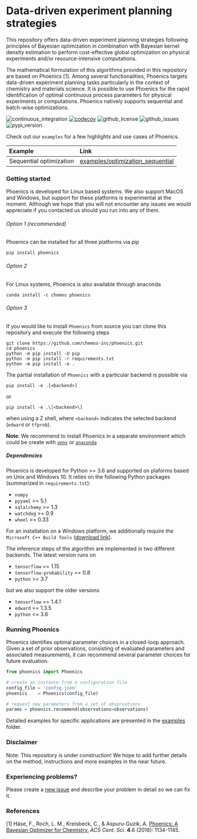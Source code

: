 # Data-driven experiment planning strategies 

This repository offers data-driven experiment planning strategies following principles of Bayesian optimization in combination with Bayesian kernel density estimation to perform cost-effective global optimization on physical experiments and/or resource-intensive computations.

The mathematical formulation of this algorithms provided in this repository are based on Phoenics [1]. Among several functionalities, Phoenics targets data-driven experiment planning tasks particularly in the context of chemistry and materials science. It is possible to use Phoenics for the rapid identification of optimal continuous process parameters for physical experiments or computations. Phoenics natively supports sequential and batch-wise optimizations. 

![continuous_integration](https://github.com/chemos-inc-dev/phoenics/workflows/Continuous%20integration/badge.svg)
[![codecov](https://codecov.io/gh/chemos-inc-dev/phoenics/branch/dev/graph/badge.svg?token=anTJ0HXjI6)](https://codecov.io/gh/chemos-inc-dev/phoenics)
![github_license](https://img.shields.io/github/license/chemos-inc/phoenics)
![github_issues](https://img.shields.io/github/issues/chemos-inc/phoenics)
![pypi_version](https://img.shields.io/pypi/v/phoenics)

Check out our `examples` for a few highlights and use cases of Phoenics.

| Example | Link |
|:--------|:-----|
| Sequential optimization           |  [examples/optimization_sequential](https://github.com/chemos-inc/phoenics/tree/master/examples/optimization_sequential)  |



### Getting started

Phoenics is developed for Linux based systems. We also support MacOS and Windows, but support for these platforms is experimental at the moment. Although we hope that you will not encounter any issues we would appreciate if you contacted us should you run into any of them.

###### Option 1 (recommended)
Phoenics can be installed for all three platforms via pip
```
pip install phoenics 
```

###### Option 2
For Linux systems, Phoenics is also available through anaconda
```
conda install -c chemos phoenics
```

###### Option 3
If you would like to install `Phoenics` from source you can clone this repository and execute the following steps

```
git clone https://github.com/chemos-inc/phoenics.git
cd phoenics
python -m pip install -U pip
python -m pip install -r requirements.txt
python -m pip install -e .
```

The partial installation of `Phoenics` with a particular backend is possible via 
```
pip install -e .[<backend>]
```
or
```
pip install -e .\[<backend>\]
```
when using a Z shell, where `<backend>` indicates the selected backend (`edward` or `tfprob`).

**Note**: We recommend to install Phoenics in a separate environment which could be create with [`venv`](https://packaging.python.org/guides/installing-using-pip-and-virtual-environments/) or [`anaconda`](https://docs.conda.io/projects/conda/en/latest/user-guide/tasks/manage-environments.html) 


##### Dependencies 

Phoenics is developed for Python >= 3.6 and supported on plaforms based on Unix and Windows 10. It relies on the following Python packages (summarized in `requirements.txt`):

- `numpy` 
- `pyyaml` >= 5.1
- `sqlalchemy` >= 1.3
- `watchdog` >= 0.9
- `wheel` >= 0.33

For an installation on a Windows platform, we additionally require the `Microsoft C++ Build Tools` ([download link](https://visualstudio.microsoft.com/visual-cpp-build-tools/)).

The inference steps of the algorithm are implemented in two different backends. The latest version runs on 

- `tensorflow` == 1.15
- `tensorflow-probability` == 0.8
- `python` >= 3.7

but we also support the older versions 

- `tensorflow` == 1.4.1
- `edward` == 1.3.5
- `python` <= 3.6


### Running Phoenics

Phoenics identifies optimal parameter choices in a closed-loop approach. Given a set of prior observations, consisting of evaluated parameters and associated measurements, it can recommend several parameter choices for future evaluation. 

```python
from phoenics import Phoenics

# create an instance from a configuration file
config_file = 'config.json'
phoenics    = Phoenics(config_file)

# request new parameters from a set of observations
params = phoenics.recommend(observations=observations)
```
Detailed examples for specific applications are presented in the [examples](https://github.com/chemos-inc/phoenics/tree/master/examples) folder.

### Disclaimer

Note: This repository is under construction! We hope to add further details on the method, instructions and more examples in the near future.

### Experiencing problems?

Please create a [new issue](https://github.com/chemos-inc/phoenics/issues/new/choose) and describe your problem in detail so we can fix it.

### References

[1] Häse, F., Roch, L. M., Kreisbeck, C., & Aspuru-Guzik, A. [Phoenics: A Bayesian Optimizer for Chemistry.](https://pubs.acs.org/doi/abs/10.1021/acscentsci.8b00307) *ACS Cent. Sci.* **4**.6 (2018): 1134-1145.
